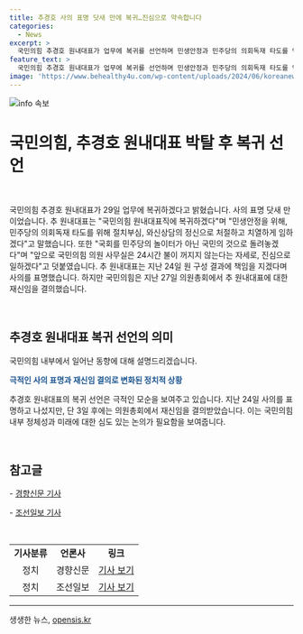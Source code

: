 ```yaml
---
title: 추경호 사의 표명 닷새 만에 복귀…진심으로 약속합니다
categories:
  - News
excerpt: >
  국민의힘 추경호 원내대표가 업무에 복귀를 선언하며 민생안정과 민주당의 의회독재 타도를 약속했다. 국회를 국민의 것으로 돌려놓겠다며 강력한 의지를 나타냈고, 24시간 불이 꺼지지 않는 자세로 진심으로 일하겠다는 다짐을 했다. 이에 앞서 지난 24일 사의를 표명했지만, 국민의힘은 재신임을 결의한 바 있다. 추 원내대표의 업무복귀 발표가 주목받고 있다.
feature_text: >
  국민의힘 추경호 원내대표가 업무에 복귀를 선언하며 민생안정과 민주당의 의회독재 타도를 약속했다. 국회를 국민의 것으로 돌려놓겠다며 강력한 의지를 나타냈고, 24시간 불이 꺼지지 않는 자세로 진심으로 일하겠다는 다짐을 했다. 이에 앞서 지난 24일 사의를 표명했지만, 국민의힘은 재신임을 결의한 바 있다. 추 원내대표의 업무복귀 발표가 주목받고 있다.
image: 'https://www.behealthy4u.com/wp-content/uploads/2024/06/koreanews.jpg'
---
```


<p><img src="https://www.behealthy4u.com/wp-content/uploads/2024/06/koreanews.jpg" alt="info 속보" /></p>

<h1>국민의힘, 추경호 원내대표 박탈 후 복귀 선언</h1>

<p data-ke-size="size16">&nbsp;</p>

<p>국민의힘 추경호 원내대표가 29일 업무에 복귀하겠다고 밝혔습니다. 사의 표명 닷새 만이었습니다. 추 원내대표는 "국민의힘 원내대표직에 복귀하겠다"며 "민생안정을 위해, 민주당의 의회독재 타도를 위해 절치부심, 와신상담의 정신으로 처절하고 치열하게 임하겠다"고 말했습니다. 또한 "국회를 민주당의 놀이터가 아닌 국민의 것으로 돌려놓겠다"며 "앞으로 국민의힘 의원 사무실은 24시간 불이 꺼지지 않는다는 자세로, 진심으로 일하겠다"고 덧붙였습니다. 추 원내대표는 지난 24일 원 구성 결과에 책임을 지겠다며 사의를 표명했습니다. 하지만 국민의힘은 지난 27일 의원총회에서 추 원내대표에 대한 재신임을 결의했습니다.</p>

<p data-ke-size="size16">&nbsp;</p>

<h2 data-ke-size="size26">추경호 원내대표 복귀 선언의 의미</h2>

<p data-ke-size="size16">국민의힘 내부에서 일어난 동향에 대해 설명드리겠습니다.</p>

<p data-ke-size="size16"><b><span style="color: #1a5490;">극적인 사의 표명과 재신임 결의로 변화된 정치적 상황</span></b></p>

<p>추경호 원내대표의 복귀 선언은 극적인 모순을 보여주고 있습니다. 지난 24일 사의를 표명하고 나섰지만, 단 3일 후에는 의원총회에서 재신임을 결의받았습니다. 이는 국민의힘 내부 정체성과 미래에 대한 심도 있는 논의가 필요함을 보여줍니다.</p>

<p data-ke-size="size16">&nbsp;</p>

<h2 data-ke-size="size26">참고글</h2>

<p data-ke-size="size16">- <a href="https://www.khan.co.kr/">경향신문 기사</a></p>

<p data-ke-size="size16">- <a href="https://www.chosun.com/">조선일보 기사</a></p>

<p data-ke-size="size16">&nbsp;</p>

<table>
  <tbody>
    <tr>
      <td style="text-align: center; height: 17px;"><b>기사분류</b></td>
      <td style="text-align: center; height: 17px;"><b>언론사</b></td>
      <td style="text-align: center; height: 17px;"><b>링크</b></td>
    </tr>
    <tr>
      <td style="text-align: center; height: 17px;">정치</td>
      <td style="text-align: center; height: 17px;">경향신문</td>
      <td style="text-align: center; height: 17px;"><a href="https://www.khan.co.kr/">기사 보기</a></td>
    </tr>
    <tr>
      <td style="text-align: center; height: 17px;">정치</td>
      <td style="text-align: center; height: 17px;">조선일보</td>
      <td style="text-align: center; height: 17px;"><a href="https://www.chosun.com/">기사 보기</a></td>
    </tr>
  </tbody>
</table>

<hr>
생생한 뉴스, <a href="https://opensis.kr" rel="dofollow">opensis.kr</a>


